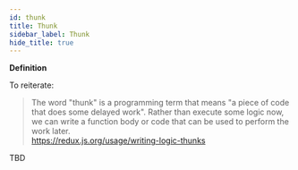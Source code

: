 ```yaml
---
id: thunk
title: Thunk
sidebar_label: Thunk
hide_title: true
---
```


**Definition** 

To reiterate:
>The word "thunk" is a programming term that means "a piece of code that does some delayed work". Rather than execute some logic now, we can write a function body or code that can be used to perform the work later.  
https://redux.js.org/usage/writing-logic-thunks

TBD
